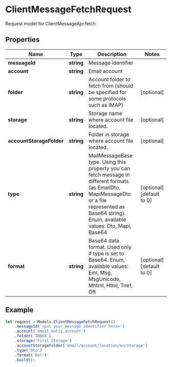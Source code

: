 # ClientMessageFetchRequest

Request model for ClientMessageApi.fetch

## Properties

Name | Type | Description | Notes
---- | ---- | ----------- | -----
**messageId** | **string**| Message identifier |
**account** | **string**| Email account |
**folder** | **string**| Account folder to fetch from (should be specified for some protocols such as IMAP)              | [optional]
**storage** | **string**| Storage name where account file located. | [optional]
**accountStorageFolder** | **string**| Folder in storage where account file located. | [optional]
**type** | **string**| MailMessageBase type. Using this property you can fetch message in different formats (as EmailDto, MapiMessageDto or a file represented as Base64 string).              Enum, available values: Dto, Mapi, Base64 | [optional] [default to 0]
**format** | **string**| Base64 data format. Used only if type is set to Base64. Enum, available values: Eml, Msg, MsgUnicode, Mhtml, Html, Tnef, Oft | [optional] [default to 0]

## Example
```typescript
let request = Models.ClientMessageFetchRequest()
    .messageId('<put your message identifier here>')
    .account('email.multi.account')
    .folder('INBOX')
    .storage('First Storage')
    .accountStorageFolder('email/account/location/on/storage')
    .type('Dto')
    .format('Eml')
    .build();
```
